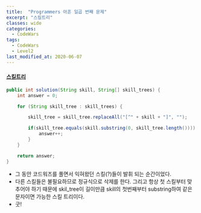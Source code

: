 ```yaml
---
title:  "Programmers 아흔 일곱 번째 문제"
excerpt: "스킬트리"
classes: wide
categories:
  - CodeWars
tags:
  - CodeWars
  - Level2
last_modified_at: 2020-06-07
---
```


#### [스킬트리](https://programmers.co.kr/learn/courses/30/lessons/49993)

```java
public int solution(String skill, String[] skill_trees) {
    int answer = 0;

    for (String skill_tree : skill_trees) {

        skill_tree = skill_tree.replaceAll("[^" + skill + "]", "");

        if(skill_tree.equals(skill.substring(0, skill_tree.length()))) {
            answer++;
        }
    }

    return answer;
}
```

* 그 동안 코드워즈를 풀면서 익혀왔던 스킬(?)들이 발휘 되는 순간이었다.
* 다른 스킬들은 불필요하므로 정규식으로 삭제를 한다. 그리고 항상 첫 스킬부터 맞추어야 하기 때문에 skil_tree이 길이만큼 skill의 첫번째부터 substring하여 같은 문자이면 가능한 스킬 트리이다.
* 굿!
